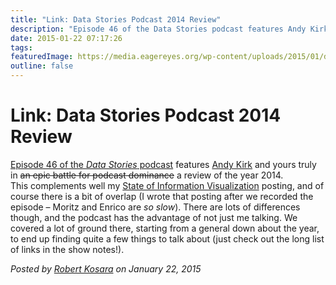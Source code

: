 ```yaml
---
title: "Link: Data Stories Podcast 2014 Review"
description: "Episode 46 of the Data Stories podcast features Andy Kirk and yours truly in an epic battle for podcast dominance a review of the year 2014."
date: 2015-01-22 07:17:26
tags: 
featuredImage: https://media.eagereyes.org/wp-content/uploads/2015/01/ds46.png
outline: false
---
```


# Link: Data Stories Podcast 2014 Review

<a href="http://datastori.es/data-stories-46-year-2014-review-w-robert-kosara-and-andy-kirk/">Episode 46 of the <em>Data Stories</em> podcast</a> features <a href="http://www.visualisingdata.com">Andy Kirk</a> and yours truly in <del>an epic battle for podcast dominance</del> a review of the year 2014. This complements well my <a title="The State of Information Visualization, 2015" href="https://eagereyes.org/blog/2015/the-state-of-information-visualization-2015">State of Information Visualization</a> posting, and of course there is a bit of overlap (I wrote that posting after we recorded the episode – Moritz and Enrico are <em>so slow</em>). There are lots of differences though, and the podcast has the advantage of not just me talking. We covered a lot of ground there, starting from a general down about the year, to end up finding quite a few things to talk about (just check out the long list of links in the show notes!).


_Posted by <a href="/about">Robert Kosara</a> on January 22, 2015_


